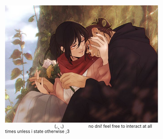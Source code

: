 ![image alt](https://github.com/Social-Tragedy/tragediessorrow/blob/09e9caca7e0a82f57ff04b9bb7729d7ab5a83492/643f8a94b4877579ec2710ddf6a20bd5.jpg)
⠀ ⠀ ⠀ ⠀ ⠀⠀ ⠀ ⠀ ⠀ ⠀ ⠀ ⠀(◞‸ ◟)⠀ ⠀ ⠀ ⠀ ⠀ ⠀no dni! feel free to interact at all times unless i state otherwise ;3
